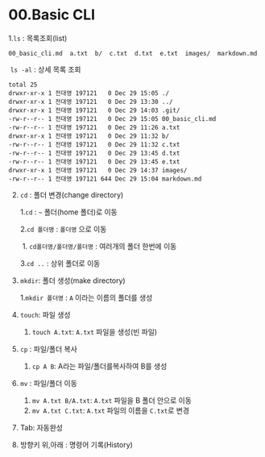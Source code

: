 # 00.Basic CLI

1.`ls` : 목록조회(list)

```
00_basic_cli.md  a.txt  b/  c.txt  d.txt  e.txt  images/  markdown.md
```

​	`ls -al` : 상세 목록 조회

```
total 25
drwxr-xr-x 1 전대영 197121   0 Dec 29 15:05 ./
drwxr-xr-x 1 전대영 197121   0 Dec 29 13:30 ../
drwxr-xr-x 1 전대영 197121   0 Dec 29 14:03 .git/
-rw-r--r-- 1 전대영 197121   0 Dec 29 15:05 00_basic_cli.md
-rw-r--r-- 1 전대영 197121   0 Dec 29 11:26 a.txt
drwxr-xr-x 1 전대영 197121   0 Dec 29 11:32 b/
-rw-r--r-- 1 전대영 197121   0 Dec 29 11:32 c.txt
-rw-r--r-- 1 전대영 197121   0 Dec 29 13:45 d.txt
-rw-r--r-- 1 전대영 197121   0 Dec 29 13:45 e.txt
drwxr-xr-x 1 전대영 197121   0 Dec 29 14:37 images/
-rw-r--r-- 1 전대영 197121 644 Dec 29 15:04 markdown.md

```

2. `cd` : 폴더 변경(change directory)

   1.`cd` : `~` 폴더(home 폴더)로 이동

   2.`cd 폴더명` : `폴더명` 으로 이동

   ​	1. `cd폴더명/폴더명/폴더명` : 여러개의 폴더 한번에 이동

   3.`cd ..` : 상위 폴더로 이동

3. `mkdir`: 폴더 생성(make directory)

   1.`mkdir 폴더명` : `A` 이라는 이름의 폴더를 생성

4. `touch`: 파일 생성
   1. `touch A.txt`: `A.txt` 파일을 생성(빈 파일)

5. `cp` : 파일/폴더 복사
   1. `cp A B`: A라는 파일/폴더를복사하여 B를 생성

6. `mv` : 파일/폴더 이동
   1. `mv A.txt B/A.txt`: `A.txt` 파일을 B 폴더 안으로 이동
   2. `mv A.txt C.txt`: `A.txt` 파일의 이름을 `C.txt`로 변경

7. Tab: 자동완성
8. 방향키 위,아래 : 명령어 기록(History)